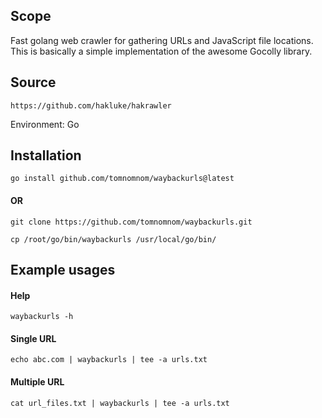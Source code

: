 ## Scope
Fast golang web crawler for gathering URLs and JavaScript file locations. This is basically a simple implementation of the awesome Gocolly library.
## Source
```
https://github.com/hakluke/hakrawler
```

Environment:  Go

## Installation

```
go install github.com/tomnomnom/waybackurls@latest
```
#### OR
```
git clone https://github.com/tomnomnom/waybackurls.git
```

```
cp /root/go/bin/waybackurls /usr/local/go/bin/
```


## Example usages

#### Help
```
waybackurls -h
```

#### Single URL
```
echo abc.com | waybackurls | tee -a urls.txt
```

#### Multiple URL
```
cat url_files.txt | waybackurls | tee -a urls.txt
```

